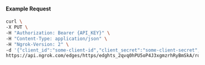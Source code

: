 <!-- Code generated for API Clients. DO NOT EDIT. -->

#### Example Request

```bash
curl \
-X PUT \
-H "Authorization: Bearer {API_KEY}" \
-H "Content-Type: application/json" \
-H "Ngrok-Version: 2" \
-d '{"client_id":"some-client-id","client_secret":"some-client-secret","enabled":true,"issuer":"https://accounts.google.com","scopes":["profile"]}' \
https://api.ngrok.com/edges/https/edghts_2qvq0hPU5oP4J3xgmzrhRyBmSkA/routes/edghtsrt_2qvq0cEJHERAc3gfoqVHGatHRcQ/oidc
```
